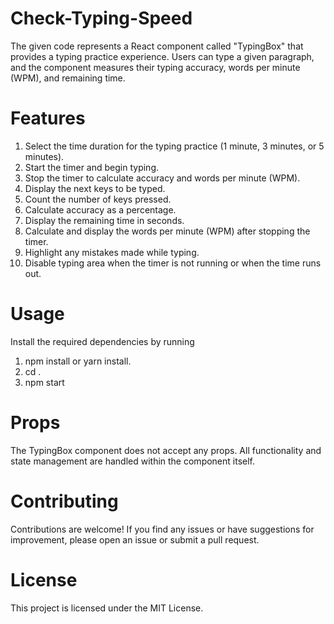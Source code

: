 # Check-Typing-Speed
The given code represents a React component called "TypingBox" that provides a typing practice experience. Users can type a given paragraph, and the component measures their typing accuracy, words per minute (WPM), and remaining time. 

# Features
1. Select the time duration for the typing practice (1 minute, 3 minutes, or 5 minutes).
2. Start the timer and begin typing.
3. Stop the timer to calculate accuracy and words per minute (WPM).
4. Display the next keys to be typed.
5. Count the number of keys pressed.
6. Calculate accuracy as a percentage.
7. Display the remaining time in seconds.
8. Calculate and display the words per minute (WPM) after stopping the timer.
9. Highlight any mistakes made while typing.
10. Disable typing area when the timer is not running or when the time runs out.

# Usage
Install the required dependencies by running 
1. npm install or yarn install.
2. cd <name of the project>.
3. npm start
  

# Props
The TypingBox component does not accept any props. 
All functionality and state management are handled within the component itself.

# Contributing
Contributions are welcome! If you find any issues or have suggestions for improvement, please open an issue or submit a pull request.

# License
This project is licensed under the MIT License.
